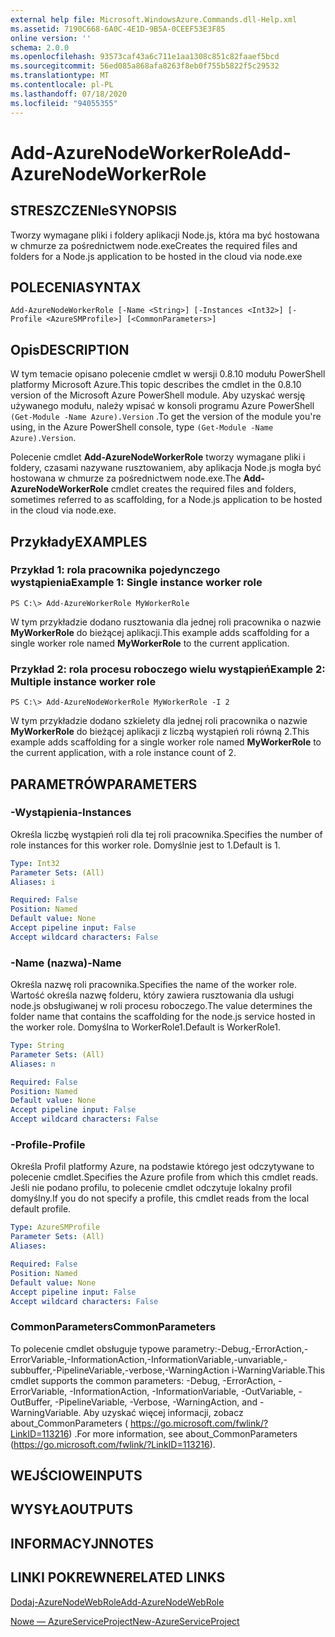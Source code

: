 ```yaml
---
external help file: Microsoft.WindowsAzure.Commands.dll-Help.xml
ms.assetid: 7190C668-6A0C-4E1D-9B5A-0CEEF53E3F85
online version: ''
schema: 2.0.0
ms.openlocfilehash: 93573caf43a6c711e1aa1308c851c82faaef5bcd
ms.sourcegitcommit: 56ed085a868afa8263f8eb0f755b5822f5c29532
ms.translationtype: MT
ms.contentlocale: pl-PL
ms.lasthandoff: 07/18/2020
ms.locfileid: "94055355"
---
```

# <span data-ttu-id="13ec1-101">Add-AzureNodeWorkerRole</span><span class="sxs-lookup"><span data-stu-id="13ec1-101">Add-AzureNodeWorkerRole</span></span>

## <span data-ttu-id="13ec1-102">STRESZCZENIe</span><span class="sxs-lookup"><span data-stu-id="13ec1-102">SYNOPSIS</span></span>
<span data-ttu-id="13ec1-103">Tworzy wymagane pliki i foldery aplikacji Node.js, która ma być hostowana w chmurze za pośrednictwem node.exe</span><span class="sxs-lookup"><span data-stu-id="13ec1-103">Creates the required files and folders for a Node.js application to be hosted in the cloud via node.exe</span></span>

## <span data-ttu-id="13ec1-104">POLECENIA</span><span class="sxs-lookup"><span data-stu-id="13ec1-104">SYNTAX</span></span>

```
Add-AzureNodeWorkerRole [-Name <String>] [-Instances <Int32>] [-Profile <AzureSMProfile>] [<CommonParameters>]
```

## <span data-ttu-id="13ec1-105">Opis</span><span class="sxs-lookup"><span data-stu-id="13ec1-105">DESCRIPTION</span></span>
<span data-ttu-id="13ec1-106">W tym temacie opisano polecenie cmdlet w wersji 0.8.10 modułu PowerShell platformy Microsoft Azure.</span><span class="sxs-lookup"><span data-stu-id="13ec1-106">This topic describes the cmdlet in the 0.8.10 version of the Microsoft Azure PowerShell module.</span></span>
<span data-ttu-id="13ec1-107">Aby uzyskać wersję używanego modułu, należy wpisać w konsoli programu Azure PowerShell `(Get-Module -Name Azure).Version` .</span><span class="sxs-lookup"><span data-stu-id="13ec1-107">To get the version of the module you're using, in the Azure PowerShell console, type `(Get-Module -Name Azure).Version`.</span></span>

<span data-ttu-id="13ec1-108">Polecenie cmdlet **Add-AzureNodeWorkerRole** tworzy wymagane pliki i foldery, czasami nazywane rusztowaniem, aby aplikacja Node.js mogła być hostowana w chmurze za pośrednictwem node.exe.</span><span class="sxs-lookup"><span data-stu-id="13ec1-108">The **Add-AzureNodeWorkerRole** cmdlet creates the required files and folders, sometimes referred to as scaffolding, for a Node.js application to be hosted in the cloud via node.exe.</span></span>

## <span data-ttu-id="13ec1-109">Przykłady</span><span class="sxs-lookup"><span data-stu-id="13ec1-109">EXAMPLES</span></span>

### <span data-ttu-id="13ec1-110">Przykład 1: rola pracownika pojedynczego wystąpienia</span><span class="sxs-lookup"><span data-stu-id="13ec1-110">Example 1: Single instance worker role</span></span>
```
PS C:\> Add-AzureWorkerRole MyWorkerRole
```

<span data-ttu-id="13ec1-111">W tym przykładzie dodano rusztowania dla jednej roli pracownika o nazwie **MyWorkerRole** do bieżącej aplikacji.</span><span class="sxs-lookup"><span data-stu-id="13ec1-111">This example adds scaffolding for a single worker role named **MyWorkerRole** to the current application.</span></span>

### <span data-ttu-id="13ec1-112">Przykład 2: rola procesu roboczego wielu wystąpień</span><span class="sxs-lookup"><span data-stu-id="13ec1-112">Example 2: Multiple instance worker role</span></span>
```
PS C:\> Add-AzureNodeWorkerRole MyWorkerRole -I 2
```

<span data-ttu-id="13ec1-113">W tym przykładzie dodano szkielety dla jednej roli pracownika o nazwie **MyWorkerRole** do bieżącej aplikacji z liczbą wystąpień roli równą 2.</span><span class="sxs-lookup"><span data-stu-id="13ec1-113">This example adds scaffolding for a single worker role named **MyWorkerRole** to the current application, with a role instance count of 2.</span></span>

## <span data-ttu-id="13ec1-114">PARAMETRÓW</span><span class="sxs-lookup"><span data-stu-id="13ec1-114">PARAMETERS</span></span>

### <span data-ttu-id="13ec1-115">-Wystąpienia</span><span class="sxs-lookup"><span data-stu-id="13ec1-115">-Instances</span></span>
<span data-ttu-id="13ec1-116">Określa liczbę wystąpień roli dla tej roli pracownika.</span><span class="sxs-lookup"><span data-stu-id="13ec1-116">Specifies the number of role instances for this worker role.</span></span>
<span data-ttu-id="13ec1-117">Domyślnie jest to 1.</span><span class="sxs-lookup"><span data-stu-id="13ec1-117">Default is 1.</span></span>

```yaml
Type: Int32
Parameter Sets: (All)
Aliases: i

Required: False
Position: Named
Default value: None
Accept pipeline input: False
Accept wildcard characters: False
```

### <span data-ttu-id="13ec1-118">-Name (nazwa)</span><span class="sxs-lookup"><span data-stu-id="13ec1-118">-Name</span></span>
<span data-ttu-id="13ec1-119">Określa nazwę roli pracownika.</span><span class="sxs-lookup"><span data-stu-id="13ec1-119">Specifies the name of the worker role.</span></span>
<span data-ttu-id="13ec1-120">Wartość określa nazwę folderu, który zawiera rusztowania dla usługi node.js obsługiwanej w roli procesu roboczego.</span><span class="sxs-lookup"><span data-stu-id="13ec1-120">The value determines the folder name that contains the scaffolding for the node.js service hosted in the worker role.</span></span>
<span data-ttu-id="13ec1-121">Domyślna to WorkerRole1.</span><span class="sxs-lookup"><span data-stu-id="13ec1-121">Default is WorkerRole1.</span></span>

```yaml
Type: String
Parameter Sets: (All)
Aliases: n

Required: False
Position: Named
Default value: None
Accept pipeline input: False
Accept wildcard characters: False
```

### <span data-ttu-id="13ec1-122">-Profile</span><span class="sxs-lookup"><span data-stu-id="13ec1-122">-Profile</span></span>
<span data-ttu-id="13ec1-123">Określa Profil platformy Azure, na podstawie którego jest odczytywane to polecenie cmdlet.</span><span class="sxs-lookup"><span data-stu-id="13ec1-123">Specifies the Azure profile from which this cmdlet reads.</span></span>
<span data-ttu-id="13ec1-124">Jeśli nie podano profilu, to polecenie cmdlet odczytuje lokalny profil domyślny.</span><span class="sxs-lookup"><span data-stu-id="13ec1-124">If you do not specify a profile, this cmdlet reads from the local default profile.</span></span>

```yaml
Type: AzureSMProfile
Parameter Sets: (All)
Aliases: 

Required: False
Position: Named
Default value: None
Accept pipeline input: False
Accept wildcard characters: False
```

### <span data-ttu-id="13ec1-125">CommonParameters</span><span class="sxs-lookup"><span data-stu-id="13ec1-125">CommonParameters</span></span>
<span data-ttu-id="13ec1-126">To polecenie cmdlet obsługuje typowe parametry:-Debug,-ErrorAction,-ErrorVariable,-InformationAction,-InformationVariable,-unvariable,-subbuffer,-PipelineVariable,-verbose,-WarningAction i-WarningVariable.</span><span class="sxs-lookup"><span data-stu-id="13ec1-126">This cmdlet supports the common parameters: -Debug, -ErrorAction, -ErrorVariable, -InformationAction, -InformationVariable, -OutVariable, -OutBuffer, -PipelineVariable, -Verbose, -WarningAction, and -WarningVariable.</span></span> <span data-ttu-id="13ec1-127">Aby uzyskać więcej informacji, zobacz about_CommonParameters ( https://go.microsoft.com/fwlink/?LinkID=113216) .</span><span class="sxs-lookup"><span data-stu-id="13ec1-127">For more information, see about_CommonParameters (https://go.microsoft.com/fwlink/?LinkID=113216).</span></span>

## <span data-ttu-id="13ec1-128">WEJŚCIOWE</span><span class="sxs-lookup"><span data-stu-id="13ec1-128">INPUTS</span></span>

## <span data-ttu-id="13ec1-129">WYSYŁA</span><span class="sxs-lookup"><span data-stu-id="13ec1-129">OUTPUTS</span></span>

## <span data-ttu-id="13ec1-130">INFORMACYJN</span><span class="sxs-lookup"><span data-stu-id="13ec1-130">NOTES</span></span>

## <span data-ttu-id="13ec1-131">LINKI POKREWNE</span><span class="sxs-lookup"><span data-stu-id="13ec1-131">RELATED LINKS</span></span>

[<span data-ttu-id="13ec1-132">Dodaj-AzureNodeWebRole</span><span class="sxs-lookup"><span data-stu-id="13ec1-132">Add-AzureNodeWebRole</span></span>](./Add-AzureNodeWebRole.md)

[<span data-ttu-id="13ec1-133">Nowe — AzureServiceProject</span><span class="sxs-lookup"><span data-stu-id="13ec1-133">New-AzureServiceProject</span></span>](./New-AzureServiceProject.md)


